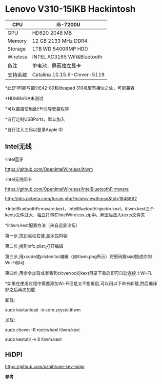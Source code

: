# Lenovo V310-15IKB Hackintosh

| CPU      | i5-7200U                     |
| -------- | ---------------------------- |
| GPU      | HD620 2048 MB                |
| Memory   | 12 GB 2133 MHz DDR4          |
| Storage  | 1TB WD 5400RMP HDD           |
| Wireless | INTEL AC3165 Wifi&Bluetooth  |
| 备注     | 单电池，屏蔽独立显卡         |
| 支持系统 | Catalina 10.15.6-Clover-5119 |

*此EFI可能与部分E42-80和Ideapad 310机型有相似之处，可能兼容

*HDMI&VGA未测试

*可以直接使用此EFI引导安装程序

*自行定制USBPorts，默认加入

*自行注入三码以登录Apple ID



## Intel无线

·Intel蓝牙

https://github.com/OpenIntelWireless/itlwm

·Intel无线网卡

https://github.com/OpenIntelWireless/IntelBluetoothFirmware

http://bbs.pcbeta.com/forum.php?mod=viewthread&tid=1848662

*IntelBluetoothFirmware.kext，IntelBluetoothInjector.kext，itlwm.kext三个kexts文件过大，独立打包在IntelWireless.zip中。解压后放入kexts文件夹

*iitlwm.kext配置方法（来自远景论坛）

第一步,找到驱动右键,显示包内容:

第二步,找到info.plist,打开编辑

第三步,用xcode或plisteditor编辑（如itlwm.png所示）将密码跟ssid换成你的Wi-Fi即可

第四步,用命令加载或者丢到clover/oc的kext目录下重启即可自动连接上Wi-Fi.

*如果在使用过程中需要添加Wi-Fi但是又不想重启,可以用以下命令卸载,然后编译好之后再次加载

卸载: 

sudo kextunload -b com.zxystd.itlwm

加载: 

sudo chown -R root:wheel itlwm.kext

sudo kextutil -v 6 itlwm.kext

##  

## HiDPI

https://github.com/xzhih/one-key-hidpi



**参考**